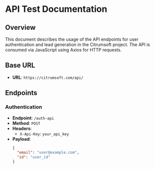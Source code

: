 # API Test Documentation

## Overview
This document describes the usage of the API endpoints for user authentication and lead generation in the Citrumsoft project. The API is consumed via JavaScript using Axios for HTTP requests.

## Base URL
- **URL**: `https://citrumsoft.com/api/`

## Endpoints

### Authentication
- **Endpoint**: `/auth-api`
- **Method**: `POST`
- **Headers**:
  - `X-Api-Key`: `your_api_key`
- **Payload**:
  ```json
  {
    "email": "user@example.com",
    "id": "user_id"
  }
